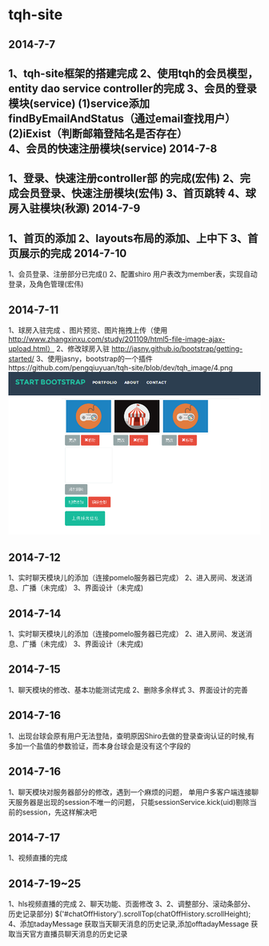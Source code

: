 tqh-site
=======================
2014-7-7
---------------------------------
1、tqh-site框架的搭建完成
2、使用tqh的会员模型，
	entity
	dao
	service
	controller的完成
3、会员的登录模块(service)
	(1)service添加findByEmailAndStatus（通过email查找用户）
	(2)iExist（判断邮箱登陆名是否存在）	
4、会员的快速注册模块(service)
2014-7-8
------------------------
1、登录、快速注册controller部 的完成(宏伟)
2、完成会员登录、快速注册模块(宏伟)
3、首页跳转
4、球房入驻模块(秋源)
2014-7-9
-----------------------------------
1、首页的添加
2、layouts布局的添加、上中下
3、首页展示的完成
2014-7-10
------------------------------------------
1、会员登录、注册部分已完成()
2、配置shiro 用户表改为member表，实现自动登录，及角色管理(宏伟)

2014-7-11
-----------------------------------
1、球房入驻完成  、图片预览、图片拖拽上传（使用 http://www.zhangxinxu.com/study/201109/html5-file-image-ajax-upload.html）
2、修改球房入驻 http://jasny.github.io/bootstrap/getting-started/
3、使用jasny，bootstrap的一个插件https://github.com/pengqiuyuan/tqh-site/blob/dev/tqh_image/4.png
![Image text](https://raw.githubusercontent.com/pengqiuyuan/tqh-site/dev/tqh_image/4.png)

2014-7-12
---------------------------------
1、实时聊天模块儿的添加（连接pomelo服务器已完成）
2、进入房间、发送消息、广播（未完成）
3、界面设计（未完成)

2014-7-14
----------------------------------
1、实时聊天模块儿的添加（连接pomelo服务器已完成） 2、进入房间、发送消息、广播（未完成） 3、界面设计（未完成)

2014-7-15
---------------------------------
1、聊天模块的修改、基本功能测试完成 2、删除多余样式 3、界面设计的完善

2014-7-16
---------------------------------
1、出现台球会原有用户无法登陆，查明原因Shiro去做的登录查询认证的时候,有多加一个盐值的参数验证，而本身台球会是没有这个字段的

2014-7-16
---------------------------------
1、聊天模块对服务器部分的修改，遇到一个麻烦的问题，
       单用户多客户端连接聊天服务器是出现的session不唯一的问题，
       只能sessionService.kick(uid)剔除当前的session，先这样解决吧

2014-7-17
---------------------------------
1、视频直播的完成

2014-7-19~25
---------------------------------
1、hls视频直播的完成
2、聊天功能、页面修改 
3、2、调整部分、滚动条部分、历史记录部分) $('#chatOffHistory').scrollTop(chatOffHistory.scrollHeight);
4、添加tadayMessage  获取当天聊天消息的历史记录,添加offtadayMessage 	  获取当天官方直播员聊天消息的历史记录
